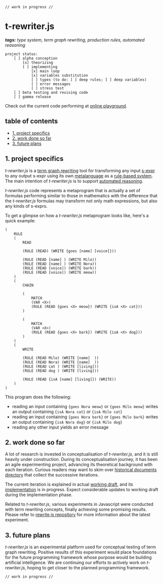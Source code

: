```
// work in progress //
```

# t-rewriter.js

_**tags:** type system, term graph rewriting, production rules, automated reasoning_

```
project status:
    [ ] alpha conception
        [x] theorizing
        [ ] implementing
            [x] main loop
            [x] variables substitution
            [ ] types (to do: [ ] deep rules; [ ] deep variables)
            [ ] error messages
            [ ] stress test
    [ ] beta testing and revising code
    [ ] gamma release
```

Check out the current code performing at [online playground](https://contrast-zone.github.io/t-rewriter.js/playground/).

## table of contents

- [1. project specifics](#1-project-specifics)
- [2. work done so far](#2-work-done-so-far)
- [3. future plans](#3-future-plans)

## 1. project specifics

*t-rewriter.js* is a [term graph rewriting](https://en.wikipedia.org/wiki/Graph_rewriting#Term_graph_rewriting) tool for transforming any input [s-expr](https://en.wikipedia.org/wiki/S-expression) to any output s-expr using its own [metalanguage](https://en.wikipedia.org/wiki/Metalanguage) as a [rule-based system](https://en.wikipedia.org/wiki/Rule-based_system). The main intention of *t-rewriter.js* is to support [automated reasoning](https://en.wikipedia.org/wiki/Automated_reasoning).

*t-rewriter.js* code represents a metaprogram that is actually a set of formulas performing similar to those in mathematics with the difference that the *t-rewriter.js* formulas may transform not only math expressions, but also any kinds of s-exprs.

To get a glimpse on how a *t-rewriter.js* metaprogram looks like, here's a quick example:

```
(
    RULE
    (
        READ
        
        (RULE (READ) (WRITE {goes [name] [voice]}))
        
        (RULE (READ [name] ) (WRITE Milo))
        (RULE (READ [name] ) (WRITE Nora))
        (RULE (READ [voice]) (WRITE bark))
        (RULE (READ [voice]) (WRITE meow))
    )
    (
        CHAIN
        
        (
            MATCH
            (VAR <X>)
            (RULE (READ {goes <X> meow}) (WRITE {isA <X> cat}))
        )
        
        (
            MATCH
            (VAR <X>)
            (RULE (READ {goes <X> bark}) (WRITE {isA <X> dog}))
        )
    )
    (
        WRITE
        
        (RULE (READ Milo) (WRITE [name]  ))
        (RULE (READ Nora) (WRITE [name]  ))
        (RULE (READ cat ) (WRITE [living]))
        (RULE (READ dog ) (WRITE [living]))
        
        (RULE (READ {isA [name] [living]}) (WRITE))
    )
)
```

This program does the following:

- reading an input containing `{goes Nora meow}` or `{goes Milo meow}` writes an output containing `{isA Nora cat}` or `{isA Milo cat}`
- reading an input containing `{goes Nora bark}` or `{goes Milo bark}` writes an output containing `{isA Nora dog}` or `{isA Milo dog}`
- reading any other input yields an error message

## 2. work done so far

A lot of research is invested in conceptualisation of *t-rewriter.js*, and it is still heavily under construction. During its conceptualisation journey, it has been an agile experimenting project, advancing its theoretical background with each iteration. Curious readers may want to skim over [historical documents directory](https://github.com/mind-child/t-rewriter.js/tree/master/history) that collect the successive iterations.

The current iteration is explained in actual [working draft](draft/reasoner.md), and its [implementation](https://contrast-zone.github.io/t-rewriter.js/playground/) is in progress. Expect considerable updates to working draft during the implementation phase.

Related to *t-rewriter.js*, various experiments in Javascript were conducted with term rewriting concepts, finally achieving some promising results. Please refer to [rewrite.js repository](https://github.com/contrast-zone/rewrite.js) for more information about the latest experiment.

## 3. future plans

*t-rewriter.js* is an experimental platform used for conceptual testing of term graph rewriting. Positive results of this experiment would place foundations for the future programming framework whose purpose would be building artificial intelligence. We are continuing our efforts to actively work on *t-rewriter.js*, hoping to get closer to the planned programming framework.

```
// work in progress //
```


